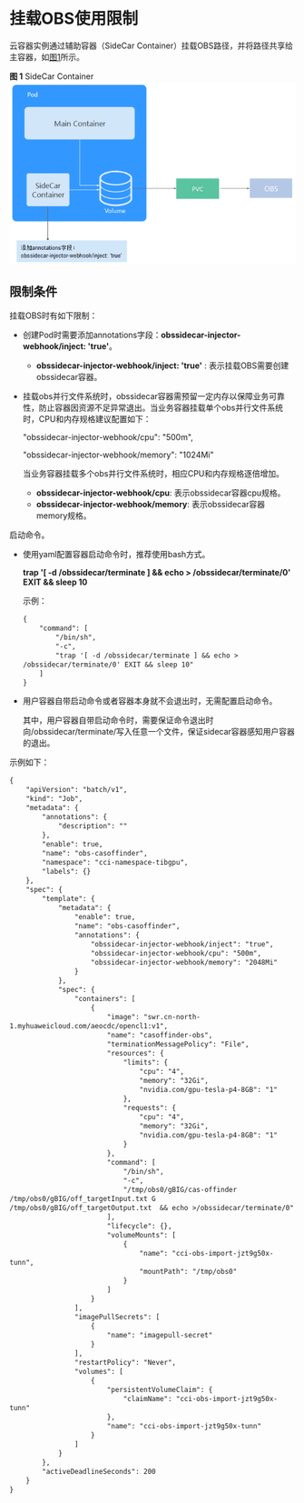 # 挂载OBS使用限制<a name="cci_02_2026"></a>

云容器实例通过辅助容器（SideCar Container）挂载OBS路径，并将路径共享给主容器，如[图1](#fig82821406355)所示。

**图 1**  SideCar Container<a name="fig82821406355"></a>  
![](figures/SideCar-Container.png "SideCar-Container")

## 限制条件<a name="section099695820470"></a>

挂载OBS时有如下限制：

-   创建Pod时需要添加annotations字段：**obssidecar-injector-webhook/inject: 'true'**。
    -   **obssidecar-injector-webhook/inject: 'true'**  : 表示挂载OBS需要创建obssidecar容器。

-   挂载obs并行文件系统时，obssidecar容器需预留一定内存以保障业务可靠性，防止容器因资源不足异常退出。当业务容器挂载单个obs并行文件系统时，CPU和内存规格建议配置如下：

    "obssidecar-injector-webhook/cpu": "500m",

    "obssidecar-injector-webhook/memory": "1024Mi"

    当业务容器挂载多个obs并行文件系统时，相应CPU和内存规格逐倍增加。

    -   **obssidecar-injector-webhook/cpu**: 表示obssidecar容器cpu规格。
    -   **obssidecar-injector-webhook/memory**: 表示obssidecar容器memory规格。


启动命令。

-   使用yaml配置容器启动命令时，推荐使用bash方式。

    **trap '\[ -d /obssidecar/terminate \] && echo \> /obssidecar/terminate/0' EXIT && sleep 10**

    示例：

    ```
    {
        "command": [
            "/bin/sh",
            "-c",
            "trap '[ -d /obssidecar/terminate ] && echo > /obssidecar/terminate/0' EXIT && sleep 10"
        ]
    }
    ```


-   用户容器自带启动命令或者容器本身就不会退出时，无需配置启动命令。

    其中，用户容器自带启动命令时，需要保证命令退出时向/obssidecar/terminate/写入任意一个文件，保证sidecar容器感知用户容器的退出。


示例如下：

```
{
    "apiVersion": "batch/v1",
    "kind": "Job",
    "metadata": {
        "annotations": {
            "description": ""
        },
        "enable": true,
        "name": "obs-casoffinder",
        "namespace": "cci-namespace-tibgpu",
        "labels": {}
    },
    "spec": {
        "template": {
            "metadata": {
                "enable": true,
                "name": "obs-casoffinder",
                "annotations": {
                    "obssidecar-injector-webhook/inject": "true",
                    "obssidecar-injector-webhook/cpu": "500m",
                    "obssidecar-injector-webhook/memory": "2048Mi"
                }
            },
            "spec": {
                "containers": [
                    {
                        "image": "swr.cn-north-1.myhuaweicloud.com/aeocdc/opencl1:v1",
                        "name": "casoffinder-obs",
                        "terminationMessagePolicy": "File",
                        "resources": {
                            "limits": {
                                "cpu": "4",
                                "memory": "32Gi",
                                "nvidia.com/gpu-tesla-p4-8GB": "1"
                            },
                            "requests": {
                                "cpu": "4",
                                "memory": "32Gi",
                                "nvidia.com/gpu-tesla-p4-8GB": "1"
                            }
                        },
                        "command": [
                            "/bin/sh",
                            "-c",
                            "/tmp/obs0/gBIG/cas-offinder /tmp/obs0/gBIG/off_targetInput.txt G /tmp/obs0/gBIG/off_targetOutput.txt  && echo >/obssidecar/terminate/0"
                        ],
                        "lifecycle": {},
                        "volumeMounts": [
                            {
                                "name": "cci-obs-import-jzt9g50x-tunn",
                                "mountPath": "/tmp/obs0"
                            }
                        ]
                    }
                ],
                "imagePullSecrets": [
                    {
                        "name": "imagepull-secret"
                    }
                ],
                "restartPolicy": "Never",
                "volumes": [
                    {
                        "persistentVolumeClaim": {
                            "claimName": "cci-obs-import-jzt9g50x-tunn"
                        },
                        "name": "cci-obs-import-jzt9g50x-tunn"
                    }
                ]
            }
        },
        "activeDeadlineSeconds": 200
    }
}
```

